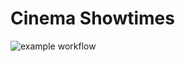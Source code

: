 # Cinema Showtimes

![example workflow](https://github.com/cinema-showtimes/cinema-showtimes.github.io/actions/workflows/main.yml/badge.svg)